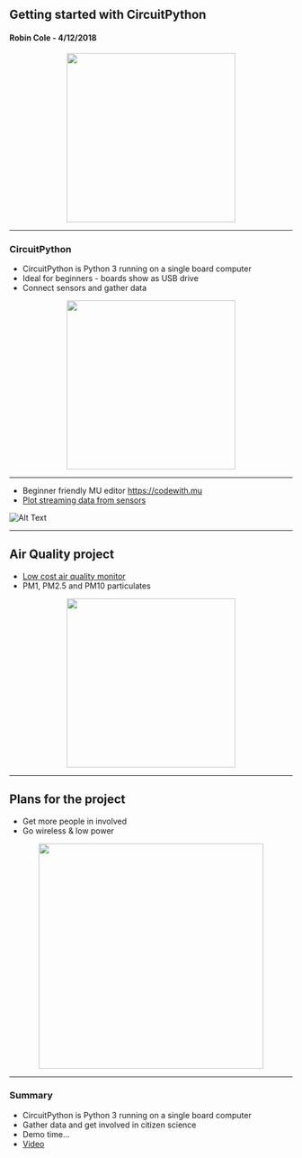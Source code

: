 ## Getting started with CircuitPython
#### Robin Cole - 4/12/2018


<p align="center">
<img src="https://cdn-shop.adafruit.com/1200x900/3403-04.jpg" width="300">
</p>

---

### CircuitPython
* CircuitPython is Python 3 running on a single board computer
* Ideal for beginners - boards show as USB drive
* Connect sensors and gather data

<p align="center">
<img src="https://cdn-shop.adafruit.com/1200x900/3403-04.jpg" width="300">
</p>

---

* Beginner friendly MU editor https://codewith.mu
* [Plot streaming data from sensors](https://codewith.mu/en/tutorials/1.0/plotter)

![Alt Text](https://codewith.mu/img/en/tutorials/python3_plotter.gif)

---

## Air Quality project

* [Low cost air quality monitor](https://github.com/robmarkcole/HASS-circuitpython-air-quality-sensor-node)
* PM1, PM2.5 and PM10 particulates


<p align="center">
<img src="https://github.com/robmarkcole/HASS-circuitpython-air-quality-sensor-node/blob/master/images/summary_pic.png" width="300">
</p>

---

## Plans for the project

* Get more people in involved
* Go wireless & low power

<p align="center">
<img src="https://github.com/robmarkcole/HASS-circuitpython-air-quality-sensor-node/blob/master/images/future.png" width="400">
</p>

---

### Summary

- CircuitPython is Python 3 running on a single board computer
- Gather data and get involved in citizen science
- Demo time...
- [Video](https://cdn-shop.adafruit.com/product-videos/1200x900/3686-04.mp4)
